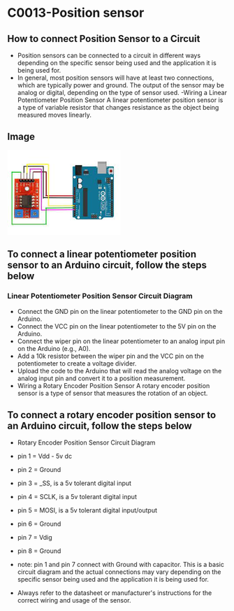 # C0013-Position sensor

## How to connect Position Sensor to a Circuit

- Position sensors can be connected to a circuit in different ways depending on the specific sensor being used and the application it is being used for.
- In general, most position sensors will have at least two connections, which are typically power and ground.
The output of the sensor may be analog or digital, depending on the type of sensor used.
-Wiring a Linear Potentiometer Position Sensor
A linear potentiometer position sensor is a type of variable resistor that changes resistance as the object being measured moves linearly.

## Image

![IMG](IMG/IMG.jpeg)

## To connect a linear potentiometer position sensor to an Arduino circuit, follow the steps below

### Linear Potentiometer Position Sensor Circuit Diagram

- Connect the GND pin on the linear potentiometer to the GND pin on the Arduino.
- Connect the VCC pin on the linear potentiometer to the 5V pin on the Arduino.
- Connect the wiper pin on the linear potentiometer to an analog input pin on the Arduino (e.g., A0).
- Add a 10k resistor between the wiper pin and the VCC pin on the potentiometer to create a voltage divider.
- Upload the code to the Arduino that will read the analog voltage on the analog input pin and convert it to a position measurement.
- Wiring a Rotary Encoder Position Sensor
A rotary encoder position sensor is a type of sensor that measures the rotation of an object.

## To connect a rotary encoder position sensor to an Arduino circuit, follow the steps below

- Rotary Encoder Position Sensor Circuit Diagram
- pin 1 = Vdd - 5v dc
- pin 2 = Ground
- pin 3 = _SS, is a 5v tolerant digital input
- pin 4 = SCLK, is a 5v tolerant digital input
- pin 5 = MOSI, is a 5v tolerant digital input/output
- pin 6 = Ground
- pin 7 = Vdig
- pin 8 = Ground
- note: pin 1 and pin 7 connect with Ground with capacitor.
 This is a basic circuit diagram and the actual connections may vary depending on the specific sensor being used and the application it is being used for.

- Always refer to the datasheet or manufacturer's instructions for the correct wiring and usage of the sensor.

